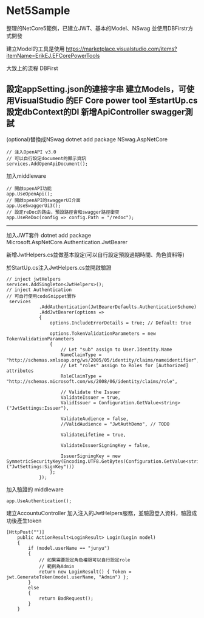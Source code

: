 # Net5Sample

整理的NetCore5範例，已建立JWT、基本的Model、NSwag
並使用DBFirstr方式開發

建立Model的工具是使用
https://marketplace.visualstudio.com/items?itemName=ErikEJ.EFCorePowerTools

大致上的流程
DBFirst

設定appSetting.json的連接字串
建立Models，可使用VisualStudio 的EF Core power tool
至startUp.cs設定dbContext的DI
新增ApiController
swagger測試
--------------------------------------------------------------------------------------------------------------------
(optional)替換成NSwag
dotnet add package NSwag.AspNetCore

	// 注入OpenAPI v3.0 
	// 可以自行設定document的顯示資訊
    services.AddOpenApiDocument();
加入middleware

	// 開啟openAPI功能
	app.UseOpenApi();
	// 開啟openAPI的swaggerUI介面
	app.UseSwaggerUi3();
	// 設定reDoc的路由，預設路徑會和swagger路徑衝突
	app.UseReDoc(config => config.Path = "/redoc");

--------------------------------------------------------------------------------------------------------------------

加入JWT套件
dotnet add package Microsoft.AspNetCore.Authentication.JwtBearer

新增JwtHelpers.cs並做基本設定(可以自行設定預設過期時間、角色資料等)

於StartUp.cs注入JwtHelpers.cs並開啟驗證

	// inject jwtHelpers
	services.AddSingleton<JwtHelpers>();
	// inject Authentication
	// 可自行使用codeSnippet實作
	 services
                .AddAuthentication(JwtBearerDefaults.AuthenticationScheme)
                .AddJwtBearer(options =>
                {
                    options.IncludeErrorDetails = true; // Default: true

                    options.TokenValidationParameters = new TokenValidationParameters
                    {
                        // Let "sub" assign to User.Identity.Name
                        NameClaimType = "http://schemas.xmlsoap.org/ws/2005/05/identity/claims/nameidentifier",
                        // Let "roles" assign to Roles for [Authorized] attributes
                        RoleClaimType = "http://schemas.microsoft.com/ws/2008/06/identity/claims/role",

                        // Validate the Issuer
                        ValidateIssuer = true,
                        ValidIssuer = Configuration.GetValue<string>("JwtSettings:Issuer"),

                        ValidateAudience = false,
                        //ValidAudience = "JwtAuthDemo", // TODO

                        ValidateLifetime = true,

                        ValidateIssuerSigningKey = false,

                        IssuerSigningKey = new SymmetricSecurityKey(Encoding.UTF8.GetBytes(Configuration.GetValue<string>("JwtSettings:SignKey")))
                    };
                });
	
加入驗證的 middleware

	app.UseAuthentication();
	
建立AccountuController
加入注入的JwtHelpers服務，並驗證登入資料，驗證成功後產生token

	[HttpPost("")]
        public ActionResult<LoginResult> Login(Login model)
        {
            if (model.userName == "junyu")
            {
                // 如果需要設定角色權限可以自行設定role
                // 範例為Admin
                return new LoginResult() { Token = jwt.GenerateToken(model.userName, "Admin") };
            }
            else
            {
                return BadRequest();
            }
        }

	
